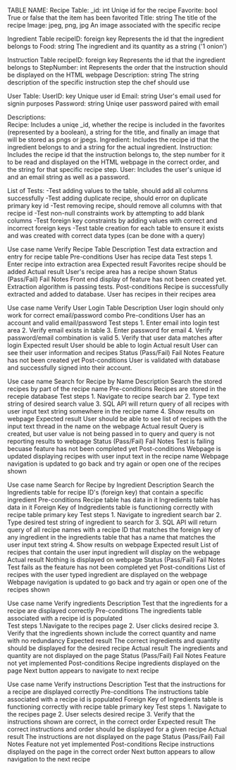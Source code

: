 TABLE NAME:
Recipe Table: 
  _id: int
      Uniqe id for the recipe
  Favorite: bool
      True or false that the item has been favorited
  Title: string
      The title of the recipe
  Image: jpeg, png, jpg
      An image associated with the specific recipe


Ingredient Table
  recipeID: foreign key
      Represents the id that the ingredient belongs to
  Food: string 
      The ingredient and its quantity as a string ('1 onion')

Instruction Table
  recipeID: foreign key
      Represents the id that the ingredient belongs to
  StepNumber: int
      Represents the order that the instruction should be displayed on the HTML webpage
  Description: string 
      The string description of the specific instruction step the chef should use 

User Table:
  UserID: key
      Unique user id
  Email: string
      User's email used for signin purposes
  Password: string
      Uniqe user password paired with email

 

Descriptions:   
  Recipe: Includes a uniqe _id, whether the recipe is included in the favorites (represented by a boolean), a string for the title, and finally an image that will be stored as pngs or jpegs.
  Ingredient: Includes the recipe id that the ingredient belongs to and a string for the actual ingredient.
  Instruction: Includes the recipe id that the instruction belongs to, the step number for it to be read and displayed on the HTML webpage in the correct order, and the string for that specific recipe step.
  User: Includes the user's unique id and an email string as well as a password.



List of Tests:
    -Test adding values to the table, should add all columns successfully
    -Test adding duplicate recipe, should error on duplicate primary key id
    -Test removing recipe, should remove all columns with that recipe id
    -Test non-null constraints work by attempting to add blank columns
    -Test foreign key constraints by adding values with correct and incorrect foreign keys
    -Test table creation for each table to ensure it exists and was created with correct data types (can be done with a query)



Use case name
    Verify Recipe Table
Description
    Test data extraction and entry for recipe table
Pre-conditions
    User has recipe data
Test steps
    1. Enter recipe into extraction area
Expected result
    Favorites recipe should be added
Actual result
    User's recipe area has a recipe shown
Status (Pass/Fail)
    Fail
Notes
    Front end display of feature has not been created yet. Extraction algorithm is passing tests.
Post-conditions
    Recipe is successfully extracted and added to database. User has recipes in their recipes area


Use case name
    Verify User Login Table
Description
    User login should only work for correct email/password combo
Pre-conditions
    User has an account and valid email/password
Test steps
    1. Enter email into login test area
    2. Verify email exists in table
    3. Enter password for email
    4. Verify password/email combination is valid
    5. Verify that user data matches after login
Expected result
    User should be able to login
Actual result
    User can see their user information and recipes
Status (Pass/Fail)
    Fail
Notes
    Feature has not been created yet
Post-conditions
    User is validated with database and successfully signed into their account.


Use case name
    Search for Recipe by Name
Description
    Search the stored recipes by part of the recipe name
Pre-conditions
    Recipes are stored in the recepie database
Test steps
    1. Navigate to recipe search bar
    2. Type text string of desired search value
    3. SQL API will return query of all recipes with user input text string somewhere in the recipe name
    4. Show results on webpage
Expected result
    User should be able to see list of recipes with the input text thread in the name on the webpage
Actual result
    Query is created, but user value is not being passed in to query and query is not reporting results to webpage
Status (Pass/Fail)
    Fail
Notes
    Test is failing becuase feature has not been completed yet
Post-conditions
    Webpage is updated displaying recipes with user input text in the recipe name
    Webpage navigation is updated to go back and try again or open one of the recipes shown


Use case name
    Search for Recipe by Ingredient
Description
    Search the Ingredients table for recipe ID's (foreign key) that contain a specific ingredient
Pre-conditions
    Recipe table has data in it
    Ingredients table has data in it
    Foreign Key of Indgredients table is functioning correctly with recipe table primary key
Test steps
    1. Navigate to ingredient search bar
    2. Type desired test string of ingredient to search for
    3. SQL API will return query of all recipe names with a recipe ID that matches the foreign key of any ingredient in the ingredients table that has a name that matches the user input text string
    4. Show results on webpage
Expected result
    List of recipes that contain the user input ingredient will display on the webpage
Actual result
    Nothing is displayed on webpage
Status (Pass/Fail)
    Fail
Notes
    Test fails as the feature has not been completed yet
Post-conditions
    List of recipes with the user typed ingredient are displayed on the webpage
    Webpage navigation is updated to go back and try again or open one of the recipes shown
                
                
Use case name
    Verify ingredients
Description
    Test that the ingredients for a recipe are displayed correctly 
Pre-conditions
    The ingredients table associated with a recipe id is populated	
Test steps
    1.Navigate to the recipes page
    2. User clicks desired recipe
    3. Verify that the ingredients shown include the correct quantity and name with no redundancy 
Expected result
    The correct ingredients and quantity should be displayed for the desired recipe
Actual result
    The ingredients and quantity are not displayed on the page
Status (Pass/Fail)
    Fail
Notes
    Feature not yet implemented
Post-conditions
    Recipe ingredients displayed on the page 
    Next button appears to navigate to next recipe

Use case name
    Verify instructions
Description
    Test that the instructions for a recipe are displayed correctly 
Pre-conditions
    The instructions table associated with a recipe id is populated
    Foreign Key of Ingredients table is functioning correctly with recipe table primary key
Test steps
    1. Navigate to the recipes page
    2. User selects desired recipe
    3. Verify that the instructions shown are correct, in the correct order
Expected result
    The correct instructions and order should be displayed for a given recipe
Actual result
    The instructions are not displayed on the page
Status (Pass/Fail)
    Fail
Notes
    Feature not yet implemented
Post-conditions
    Recipe instructions displayed on the page in the correct order
    Next button appears to allow navigation to the next recipe

